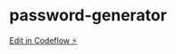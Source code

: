 # password-generator

[Edit in Codeflow ⚡️](https://stackblitz.com/~/github.com/developertomek/password-generator)